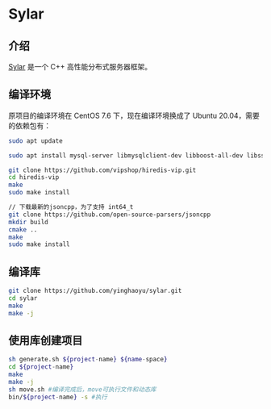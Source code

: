 # Sylar

## 介绍

[Sylar](https://github.com/sylar-yin/sylar.git) 是一个 C++ 高性能分布式服务器框架。

## 编译环境

原项目的编译环境在 CentOS 7.6 下，现在编译环境换成了 Ubuntu 20.04，需要的依赖包有：

```bash
sudo apt update

sudo apt install mysql-server libmysqlclient-dev libboost-all-dev libssl-dev zlib1g-dev libsqlite3-dev libtinyxml2-dev protobuf-compiler libprotobuf-dev libtbb-dev librdkafka-dev

git clone https://github.com/vipshop/hiredis-vip.git
cd hiredis-vip
make
sudo make install

// 下载最新的jsoncpp，为了支持 int64_t
git clone https://github.com/open-source-parsers/jsoncpp
mkdir build
cmake ..
make
sudo make install
```

## 编译库
```bash
git clone https://github.com/yinghaoyu/sylar.git
cd sylar
make
make -j
```

## 使用库创建项目
```bash
sh generate.sh ${project-name} ${name-space}
cd ${project-name}
make
make -j
sh move.sh #编译完成后，move可执行文件和动态库
bin/${project-name} -s #执行
```
